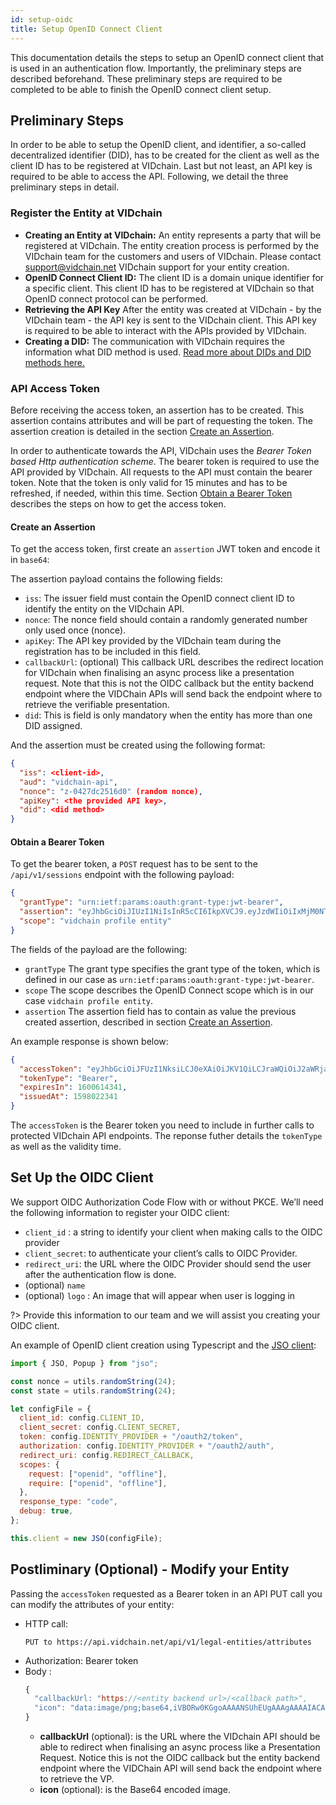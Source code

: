 ```yaml
---
id: setup-oidc
title: Setup OpenID Connect Client
---
```


This documentation details the steps to setup an OpenID connect client that is used in an authentication flow. Importantly, the preliminary steps are described beforehand. These preliminary steps are required to be completed to be able to finish the OpenID connect client setup.

## Preliminary Steps

In order to be able to setup the OpenID client, and identifier, a so-called decentralized identifier (DID), has to be created for the client as well as the client ID has to be registered at VIDchain. Last but not least, an API key is required to be able to access the API. Following, we detail the three preliminary steps in detail.

### Register the Entity at VIDchain

- **Creating an Entity at VIDchain:** An entity represents a party that will be registered at VIDchain. The entity creation process is performed by the VIDchain team for the customers and users of VIDchain. Please contact [support@vidchain.net](mailto:support@vidchain.net) VIDchain support for your entity creation.
- **OpenID Connect Client ID:** The client ID is a domain unique identifier for a specific client. This client ID has to be registered at VIDchain so that OpenID connect protocol can be performed.
- **Retrieving the API Key** After the entity was created at VIDchain - by the VIDchain team - the API key is sent to the VIDchain client. This API key is required to be able to interact with the APIs provided by VIDchain.
- **Creating a DID:** The communication with VIDchain requires the information what DID method is used. [Read more about DIDs and DID methods here.](https://www.w3.org/TR/did-core/)

### API Access Token

Before receiving the access token, an assertion has to be created. This assertion contains attributes and will be part of requesting the token. The assertion creation is detailed in the section [Create an Assertion](#create-an-assertion).

In order to authenticate towards the API, VIDchain uses the _Bearer Token based Http authentication scheme_. The bearer token is required to use the API provided by VIDchain. All requests to the API must contain the bearer token. Note that the token is only valid for 15 minutes and has to be refreshed, if needed, within this time. Section [Obtain a Bearer Token](#obtain-a-bearer-token) describes the steps on how to get the access token.

#### Create an Assertion

To get the access token, first create an `assertion` JWT token and encode it in `base64`:

The assertion payload contains the following fields:

- `iss`: The issuer field must contain the OpenID connect client ID to identify the entity on the VIDchain API.
- `nonce`: The nonce field should contain a randomly generated number only used once (nonce).
- `apiKey`: The API key provided by the VIDchain team during the registration has to be included in this field.
- `callbackUrl`: (optional) This callback URL describes the redirect location for VIDchain when finalising an async process like a presentation request. Note that this is not the OIDC callback but the entity backend endpoint where the VIDChain APIs will send back the endpoint where to retrieve the verifiable presentation.
- `did`: This is field is only mandatory when the entity has more than one DID assigned.

And the assertion must be created using the following format:

```json
{
  "iss": <client-id>,
  "aud": "vidchain-api",
  "nonce": "z-0427dc2516d0" (random nonce),
  "apiKey": <the provided API key>,
  "did": <did method>
}
```

#### Obtain a Bearer Token

To get the bearer token, a `POST` request has to be sent to the `/api/v1/sessions` endpoint with the following payload:

```json
{
  "grantType": "urn:ietf:params:oauth:grant-type:jwt-bearer",
  "assertion": "eyJhbGciOiJIUzI1NiIsInR5cCI6IkpXVCJ9.eyJzdWIiOiIxMjM0NTY3ODkwIiwibmFtZSI6IkpvaG4gRG9lIiwiaWF0IjoxNTE2MjM5MDIyfQ.SflKxwRJSMeKKF2QT4fwpMeJf36POk6yJV_adQssw5c",
  "scope": "vidchain profile entity"
}
```

The fields of the payload are the following:

- `grantType` The grant type specifies the grant type of the token, which is defined in our case as `urn:ietf:params:oauth:grant-type:jwt-bearer`.
- `scope` The scope describes the OpenID Connect scope which is in our case `vidchain profile entity`.
- `assertion` The assertion field has to contain as value the previous created assertion, described in section [Create an Assertion](#create-an-assertion).

An example response is shown below:

```json
{
  "accessToken": "eyJhbGciOiJFUzI1NksiLCJ0eXAiOiJKV1QiLCJraWQiOiJ2aWRjaGFpbi1hcGkifQ.eyJzdWIiOiJFTlRJVFktTkFNRSIsImRpZCI6ImRpZDp2aWQ6MHg3OTc0ZGU2NTY4OEFiNTU0QWZENDk1NWMxMkYzQzk0MjdmM0E4QzFBIiwibm9uY2UiOiJ6LTA0MjdkYzI1MTZkMCIsImlhdCI6MTU5ODAyMjM0MSwiZXhwIjoxNjAwNjE0MzQxLCJhdWQiOiJ2aWRjaGFpbi1hcGkifQ.CbsJxbeMmZj8lS8k_-QH4zPLjvYcWjDDpZ7vrOGFq2R30ZSH4bCoZBz2Ra4LXYMkYjH_jPBikso667baudsI9w",
  "tokenType": "Bearer",
  "expiresIn": 1600614341,
  "issuedAt": 1598022341
}
```

The `accessToken` is the Bearer token you need to include in further calls to protected VIDchain API endpoints. The reponse futher details the `tokenType` as well as the validity time.

## Set Up the OIDC Client

We support OIDC Authorization Code Flow with or without PKCE. We’ll need the following information to register your OIDC client:

- `client_id` : a string to identify your client when making calls to the OIDC provider
- `client_secret`: to authenticate your client’s calls to OIDC Provider.
- `redirect_uri`: the URL where the OIDC Provider should send the user after the authentication flow is done.
- (optional) `name`
- (optional) `logo` : An image that will appear when user is logging in

?> Provide this information to our team and we will assist you creating your OIDC client.

An example of OpenID client creation using Typescript and the [JSO client](https://www.npmjs.com/package/jso):

```javascript
import { JSO, Popup } from "jso";

const nonce = utils.randomString(24);
const state = utils.randomString(24);

let configFile = {
  client_id: config.CLIENT_ID,
  client_secret: config.CLIENT_SECRET,
  token: config.IDENTITY_PROVIDER + "/oauth2/token",
  authorization: config.IDENTITY_PROVIDER + "/oauth2/auth",
  redirect_uri: config.REDIRECT_CALLBACK,
  scopes: {
    request: ["openid", "offline"],
    require: ["openid", "offline"],
  },
  response_type: "code",
  debug: true,
};

this.client = new JSO(configFile);
```

## Postliminary (Optional) - Modify your Entity

Passing the `accessToken` requested as a Bearer token in an API PUT call you can modify the attributes of your entity:

- HTTP call:
  ```
  PUT to https://api.vidchain.net/api/v1/legal-entities/attributes
  ```
- Authorization: Bearer token
- Body :
  ```javascript
  {
    "callbackUrl: "https://<entity backend url>/<callback path>",
    "icon": "data:image/png;base64,iVBORw0KGgoAAAANSUhEUgAAAgAAAAIACAIAAAB7GkOtAAABfmlDQ1......" //optional
  }
  ```
  - **callbackUrl** (optional): is the URL where the VIDchain API should be able to redirect when finalising an async process like a Presentation Request. Notice this is not the OIDC callback but the entity backend endpoint where the VIDChain API will send back the endpoint where to retrieve the VP.
  - **icon** (optional): is the Base64 encoded image.

<!--

## 4. Define the contents of the Verifiable Credentials

Verifiable Credentials contain details about the user to which they are issued. Verifiable Credentials typically contain a number of key-value pairs that describe attributes, or claims, about an individual. While this will be automated shortly, we are creating the credentials schemes manually for now. Then, you will need to prepare the list of items to include in your credentials.`


## 5. Integrate your web application using our API reference

Get ready to integrate VIDChain API in your web application by checking our OpenAPI specification in the following URL: [https://api.vidchain.net/api/v1/api-docs/](https://api.vidchain.net/api/v1/api-docs/)

The following endpoints are available to interact with our API:

![openapi-services](../_media/openapi-services.jpg)

-->
